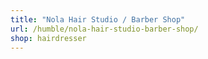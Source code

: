 ```yaml
---
title: "Nola Hair Studio / Barber Shop"
url: /humble/nola-hair-studio-barber-shop/
shop: hairdresser
---
```

